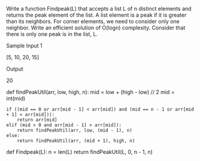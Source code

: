 Write a function Findpeak(L) that accepts a list L of n distinct elements and returns the peak element of the list. A list element is a peak if it is greater than its neighbors. For corner elements, we need to consider only one neighbor. Write an efficient solution of O(logn) complexity. Consider that there is only one peak is in the list, L.

Sample Input 1

[5, 10, 20, 15]

Output

20



def findPeakUtil(arr, low, high, n):
    mid = low + (high - low) // 2
    mid = int(mid)
    
    if ((mid == 0 or arr[mid - 1] < arr[mid]) and (mid == n - 1 or arr[mid + 1] < arr[mid])):
        return arr[mid]
    elif (mid > 0 and arr[mid - 1] > arr[mid]):
        return findPeakUtil(arr, low, (mid - 1), n)
    else:
        return findPeakUtil(arr, (mid + 1), high, n)

def Findpeak(L):
    n = len(L)
    return findPeakUtil(L, 0, n - 1, n)
